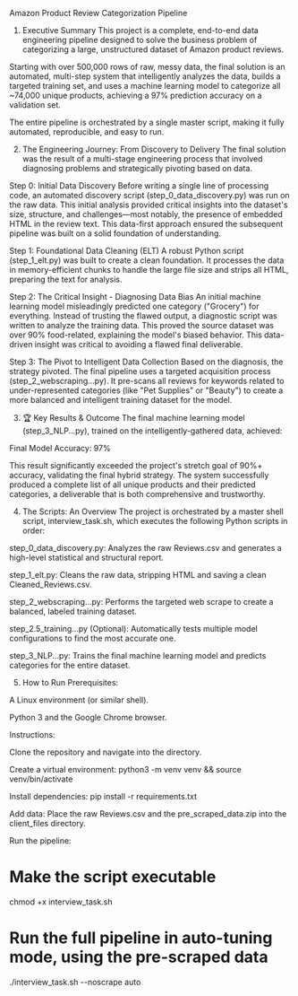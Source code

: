 Amazon Product Review Categorization Pipeline
1. Executive Summary
This project is a complete, end-to-end data engineering pipeline designed to solve the business problem of categorizing a large, unstructured dataset of Amazon product reviews.

Starting with over 500,000 rows of raw, messy data, the final solution is an automated, multi-step system that intelligently analyzes the data, builds a targeted training set, and uses a machine learning model to categorize all ~74,000 unique products, achieving a 97% prediction accuracy on a validation set.

The entire pipeline is orchestrated by a single master script, making it fully automated, reproducible, and easy to run.

2. The Engineering Journey: From Discovery to Delivery
The final solution was the result of a multi-stage engineering process that involved diagnosing problems and strategically pivoting based on data.

Step 0: Initial Data Discovery
Before writing a single line of processing code, an automated discovery script (step_0_data_discovery.py) was run on the raw data. This initial analysis provided critical insights into the dataset's size, structure, and challenges—most notably, the presence of embedded HTML in the review text. This data-first approach ensured the subsequent pipeline was built on a solid foundation of understanding.

Step 1: Foundational Data Cleaning (ELT)
A robust Python script (step_1_elt.py) was built to create a clean foundation. It processes the data in memory-efficient chunks to handle the large file size and strips all HTML, preparing the text for analysis.

Step 2: The Critical Insight - Diagnosing Data Bias
An initial machine learning model misleadingly predicted one category ("Grocery") for everything. Instead of trusting the flawed output, a diagnostic script was written to analyze the training data. This proved the source dataset was over 90% food-related, explaining the model's biased behavior. This data-driven insight was critical to avoiding a flawed final deliverable.

Step 3: The Pivot to Intelligent Data Collection
Based on the diagnosis, the strategy pivoted. The final pipeline uses a targeted acquisition process (step_2_webscraping...py). It pre-scans all reviews for keywords related to under-represented categories (like "Pet Supplies" or "Beauty") to create a more balanced and intelligent training dataset for the model.

3. 🏆 Key Results & Outcome
The final machine learning model (step_3_NLP...py), trained on the intelligently-gathered data, achieved:

Final Model Accuracy: 97%

This result significantly exceeded the project's stretch goal of 90%+ accuracy, validating the final hybrid strategy. The system successfully produced a complete list of all unique products and their predicted categories, a deliverable that is both comprehensive and trustworthy.

4. The Scripts: An Overview
The project is orchestrated by a master shell script, interview_task.sh, which executes the following Python scripts in order:

step_0_data_discovery.py: Analyzes the raw Reviews.csv and generates a high-level statistical and structural report.

step_1_elt.py: Cleans the raw data, stripping HTML and saving a clean Cleaned_Reviews.csv.

step_2_webscraping...py: Performs the targeted web scrape to create a balanced, labeled training dataset.

step_2.5_training...py (Optional): Automatically tests multiple model configurations to find the most accurate one.

step_3_NLP...py: Trains the final machine learning model and predicts categories for the entire dataset.

5. How to Run
Prerequisites:

A Linux environment (or similar shell).

Python 3 and the Google Chrome browser.

Instructions:

Clone the repository and navigate into the directory.

Create a virtual environment: python3 -m venv venv && source venv/bin/activate

Install dependencies: pip install -r requirements.txt

Add data: Place the raw Reviews.csv and the pre_scraped_data.zip into the client_files directory.

Run the pipeline:

# Make the script executable
chmod +x interview_task.sh

# Run the full pipeline in auto-tuning mode, using the pre-scraped data
./interview_task.sh --noscrape auto

